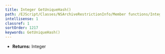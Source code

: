 ```yaml
---
title: Integer GetUniqueHash()
path: /EJScript/Classes/NSArchiveRestrictionInfo/Member functions/Integer GetUniqueHash()
intellisense: 1
classref: 1
sortOrder: 1217
keywords: GetUniqueHash()
---
```



* **Returns:** Integer


